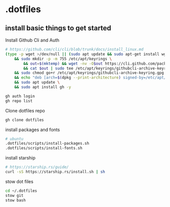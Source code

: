 # .dotfiles

## install basic things to get started

Install Github Cli and Auth
```bash
# https://github.com/cli/cli/blob/trunk/docs/install_linux.md
(type -p wget >/dev/null || (sudo apt update && sudo apt-get install wget -y)) \
	&& sudo mkdir -p -m 755 /etc/apt/keyrings \
        && out=$(mktemp) && wget -nv -O$out https://cli.github.com/packages/githubcli-archive-keyring.gpg \
        && cat $out | sudo tee /etc/apt/keyrings/githubcli-archive-keyring.gpg > /dev/null \
	&& sudo chmod go+r /etc/apt/keyrings/githubcli-archive-keyring.gpg \
	&& echo "deb [arch=$(dpkg --print-architecture) signed-by=/etc/apt/keyrings/githubcli-archive-keyring.gpg] https://cli.github.com/packages stable main" | sudo tee /etc/apt/sources.list.d/github-cli.list > /dev/null \
	&& sudo apt update \
	&& sudo apt install gh -y

gh auth login
gh repo list
```

Clone dotfiles repo
```bash
gh clone dotfiles
```

install packages and fonts
```bash
# ubuntu
.dotfiles/scripts/install-packages.sh
.dotfiles/scripts/install-fonts.sh
````

install starship
```bash
# https://starship.rs/guide/
curl -sS https://starship.rs/install.sh | sh
```


stow dot files
```bash
cd ~/.dotfiles
stow git
stow bash
```
